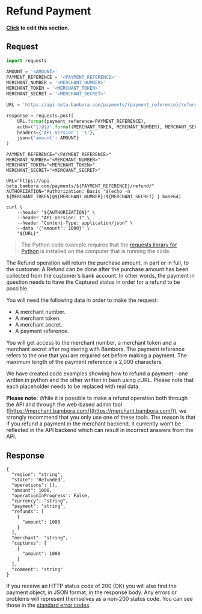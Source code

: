 # Refund Payment

**[Click](https://github.com/bambora/dev.bambora.com/blob/master/source/includes/api/_refund.md) to edit this section.**

## Request

```python
import requests

AMOUNT = '<AMOUNT>'
PAYMENT_REFERENCE = '<PAYMENT_REFERENCE>'
MERCHANT_NUMBER = '<MERCHANT_NUMBER>'
MERCHANT_TOKEN = '<MERCHANT_TOKEN>'
MERCHANT_SECRET = '<MERCHANT_SECRET>'

URL = 'https://api-beta.bambora.com/payments/{payment_reference}/refund/'

response = requests.post(
    URL.format(payment_reference=PAYMENT_REFERENCE),
    auth=('{}@{}'.format(MERCHANT_TOKEN, MERCHANT_NUMBER), MERCHANT_SECRET),
    headers={'API-Version': '1'},
    json={'amount': AMOUNT}
)
```

```shell
PAYMENT_REFERENCE="<PAYMENT_REFERENCE>"
MERCHANT_NUMBER="<MERCHANT_NUMBER>"
MERCHANT_TOKEN="<MERCHANT_TOKEN>"
MERCHANT_SECRET="<MERCHANT_SECRET>"

URL="https://api-beta.bambora.com/payments/${PAYMENT_REFERENCE}/refund/"
AUTHORIZATION="Authorization: Basic "$(echo -n ${MERCHANT_TOKEN}@${MERCHANT_NUMBER}:${MERCHANT_SECRET} | base64)

curl \
    --header "${AUTHORIZATION}" \
    --header "API-Version: 1" \
    --header "Content-Type: application/json" \
    --data '{"amount": 1000}' \
    "${URL}"
```

> The Python code example requires that the [requests library for Python](https://github.com/kennethreitz/requests/) is installed on the computer that is running the code.

The Refund operation will return the purchase amount, in part or in full, to the customer. A Refund can be done after the purchase amount has been collected from the customer's bank account. In other words, the payment in question needs to have the Captured status in order for a refund to be possible.

You will need the following data in order to make the request:

  * A merchant number.
  * A merchant token.
  * A merchant secret.
  * A payment reference.

You will get access to the merchant number, a merchant token and a
merchant secret after registering with Bambora. The payment reference
refers to the one that you are required set before making a
payment. The maximum length of the payment reference is 2,000
characters.

We have created code examples showing how to refund a payment - one written in python and the other written in bash using cURL. Please note that each placeholder needs to be replaced with real data.

**Please note:**
While it is possible to make a refund operation both through the API and through the web-based admin tool ([https://merchant.bambora.com/](https://merchant.bambora.com/)), we strongly recommend that you only use one of these tools. The reason is that if you refund a payment in the merchant backend, it currently won’t be reflected in the API backend which can result in incorrect answers from the API.

## Response

```Response: 
{
  "region": "string", 
  "state": 'Refunded', 
  "operations": [], 
  "amount": 1000, 
  "operationInProgress': False, 
  "currency": "string", 
  "payment": "string", 
  "refunds": [
    {
      "amount": 1000
    }
  ], 
  "merchant": "string", 
  "captures": [
    {
      "amount": 1000
    }
  ], 
  "comment": "string"
}
```

If you receive an HTTP status code of 200 (OK) you will also find the payment object, in JSON format, in the response body. Any errors or problems will represent themselves as a non-200 status code. You can see those in the [standard error codes](./api.html#errors).

